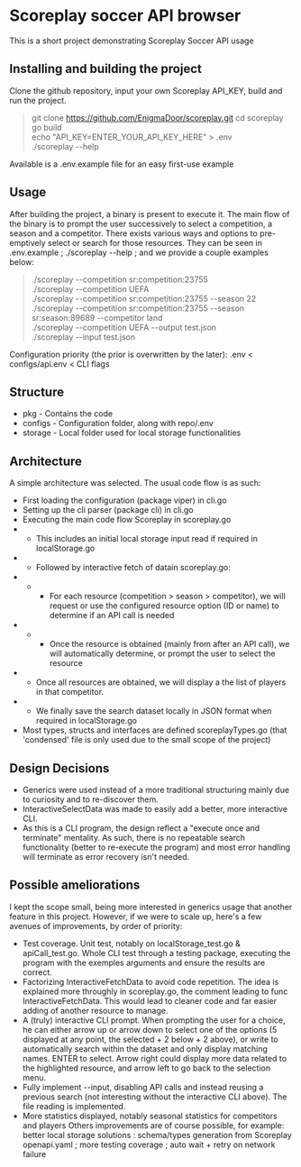# Scoreplay soccer API browser

This is a short project demonstrating Scoreplay Soccer API usage

## Installing and building the project
Clone the github repository, input your own Scoreplay API_KEY, build and run the project.
> git clone https://github.com/EnigmaDoor/scoreplay.git
> cd scoreplay  
> go build  
> echo "API_KEY=ENTER_YOUR_API_KEY_HERE" > .env  
> ./scoreplay --help  

Available is a .env.example file for an easy first-use example  

## Usage
After building the project, a binary is present to execute it. The main flow of the binary is to prompt the user successively to select a competition, a season and a competitor. There exists various ways and options to pre-emptively select or search for those resources. They can be seen in .env.example ; ./scoreplay --help ; and we provide a couple examples below:  
> ./scoreplay --competition sr:competition:23755  
> ./scoreplay --competition UEFA  
> ./scoreplay --competition sr:competition:23755 --season 22  
> ./scoreplay --competition sr:competition:23755 --season sr:season:89689 --competitor land  
> ./scoreplay --competition UEFA --output test.json  
> ./scoreplay --input test.json

Configuration priority (the prior is overwritten by the later): .env < configs/api.env < CLI flags  

## Structure
* pkg - Contains the code
* configs - Configuration folder, along with repo/.env
* storage - Local folder used for local storage functionalities

## Architecture
A simple architecture was selected. The usual code flow is as such:
* First loading the configuration (package viper) in cli.go
* Setting up the cli parser (package cli) in cli.go
* Executing the main code flow Scoreplay in scoreplay.go
* * This includes an initial local storage input read if required in localStorage.go
* * Followed by interactive fetch of datain scoreplay.go:
* * * For each resource (competition > season > competitor), we will request or use the configured resource option (ID or name) to determine if an API call is needed
* * * Once the resource is obtained (mainly from after an API call), we will automatically determine, or prompt the user to select the resource
* * Once all resources are obtained, we will display a the list of players in that competitor.
* * We finally save the search dataset locally in JSON format when required in localStorage.go
* Most types, structs and interfaces are defined scoreplayTypes.go (that 'condensed' file is only used due to the small scope of the project)

## Design Decisions
* Generics were used instead of a more traditional structuring mainly due to curiosity and to re-discover them.
* InteractiveSelectData was made to easily add a better, more interactive CLI.
* As this is a CLI program, the design reflect a "execute once and terminate" mentality. As such, there is no repeatable search functionality (better to re-execute the program) and most error handling will terminate as error recovery isn't needed.

## Possible ameliorations
I kept the scope small, being more interested in generics usage that another feature in this project. However, if we were to scale up, here's a few avenues of improvements, by order of priority:
* Test coverage. Unit test, notably on localStorage_test.go & apiCall_test.go. Whole CLI test through a testing package, executing the program with the exemples arguments and ensure the results are correct.
* Factorizing InteractiveFetchData to avoid code repetition. The idea is explained more throughly in scoreplay.go, the comment leading to func InteractiveFetchData. This would lead to cleaner code and far easier adding of another resource to manage.
* A (truly) interactive CLI prompt. When prompting the user for a choice, he can either arrow up or arrow down to select one of the options (5 displayed at any point, the selected + 2 below + 2 above), or write to automatically search within the dataset and only display matching names. ENTER to select. Arrow right could display more data related to the highlighted resource, and arrow left to go back to the selection menu.
* Fully implement --input, disabling API calls and instead reusing a previous search (not interesting without the interactive CLI above). The file reading is implemented.
* More statistics displayed, notably seasonal statistics for competitors and players
Others improvements are of course possible, for example: better local storage solutions : schema/types generation from Scoreplay openapi.yaml ; more testing coverage ; auto wait + retry on network failure
